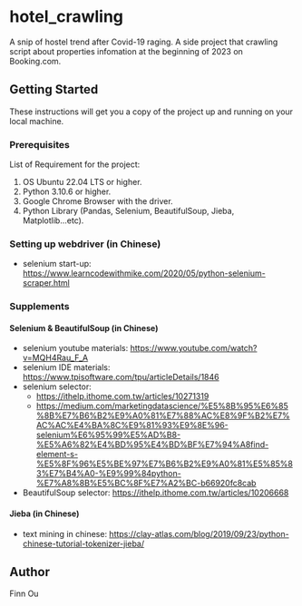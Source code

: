 # hotel_crawling
A snip of hostel trend after Covid-19 raging. 
A side project that crawling script about properties infomation at the beginning of 2023 on Booking.com.


## Getting Started
These instructions will get you a copy of the project up and running on your local machine.

### Prerequisites
List of Requirement for the project:
1. OS Ubuntu 22.04 LTS or higher.
2. Python 3.10.6 or higher.
3. Google Chrome Browser with the driver.
4. Python Library (Pandas, Selenium, BeautifulSoup, Jieba, Matplotlib...etc).

### Setting up webdriver (in Chinese)
- selenium start-up: https://www.learncodewithmike.com/2020/05/python-selenium-scraper.html

### Supplements
#### Selenium & BeautifulSoup (in Chinese)
- selenium youtube materials: https://www.youtube.com/watch?v=MQH4Rau_F_A
- selenium IDE materials: https://www.tpisoftware.com/tpu/articleDetails/1846
- selenium selector:
    - https://ithelp.ithome.com.tw/articles/10271319
    - https://medium.com/marketingdatascience/%E5%8B%95%E6%85%8B%E7%B6%B2%E9%A0%81%E7%88%AC%E8%9F%B2%E7%AC%AC%E4%BA%8C%E9%81%93%E9%8E%96-selenium%E6%95%99%E5%AD%B8-%E5%A6%82%E4%BD%95%E4%BD%BF%E7%94%A8find-element-s-%E5%8F%96%E5%BE%97%E7%B6%B2%E9%A0%81%E5%85%83%E7%B4%A0-%E9%99%84python-%E7%A8%8B%E5%BC%8F%E7%A2%BC-b66920fc8cab
- BeautifulSoup selector: https://ithelp.ithome.com.tw/articles/10206668

#### Jieba (in Chinese)
- text mining in chinese: https://clay-atlas.com/blog/2019/09/23/python-chinese-tutorial-tokenizer-jieba/ 

## Author
Finn Ou
